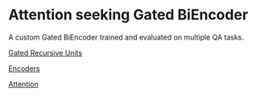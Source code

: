 # Attention seeking Gated BiEncoder
A custom Gated BiEncoder trained and evaluated on multiple QA tasks.

[Gated Recursive Units](https://www.geeksforgeeks.org/gated-recurrent-unit-networks/)

[Encoders](https://huggingface.co/learn/nlp-course/en/chapter1/5)

[Attention](https://arxiv.org/pdf/1706.03762.pdf)
